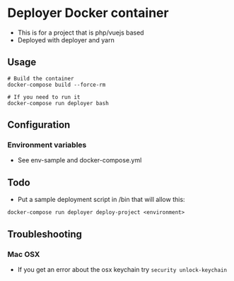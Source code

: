 # Deployer Docker container

* This is for a project that is php/vuejs based
* Deployed with deployer and yarn

## Usage

```
# Build the container
docker-compose build --force-rm

# If you need to run it
docker-compose run deployer bash

```
## Configuration

### Environment variables

* See env-sample and docker-compose.yml


## Todo

* Put a sample deployment script in /bin that will allow this:

```
docker-compose run deployer deploy-project <environment>
```


## Troubleshooting

### Mac OSX

* If you get an error about the osx keychain try `security unlock-keychain`
